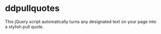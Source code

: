 # ddpullquotes
This jQuery script automatically turns any designated text on your page into a stylish pull quote.
